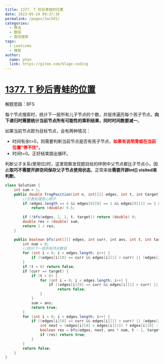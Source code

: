 ```yaml
---
title: 1377. T 秒后青蛙的位置
date: 2023-05-24 09:37:36
permalink: /pages/2ac581/
categories:
  - 算法
  - 数组
  - 查找搜索
tags:
  - Leetcode
  - 搜索
author: 
  name: phan
  link: https://gitee.com/blage-coding
---
```

# [1377. T 秒后青蛙的位置](https://leetcode.cn/problems/frog-position-after-t-seconds/)

解题思路：BFS

每个节点搜索时，统计下一层所有儿子节点的个数，并层序遍历每个孩子节点。**向下递归时需要统计当前节点所有可能性的乘积结果，同时时间数要减一**。

如果当前节点即为目标节点，会有两种情况：

- 时间有余t>0，则需要判断当前节点是否有孩子节点，<font color="red">**如果有说明青蛙在当前位置"停不住"**</font>。
- 时间t=0。正好结束跳出循环。

判断父子关系(使用位)时，这里观察发现题目给的样例中父节点都比子节点小，因此**取巧不需要开辟空间保存父子节点使用状态**。正常来做**需要开辟int\[\] visited来判断**。

```java
class Solution {
    int sum = 1;
    public double frogPosition(int n, int[][] edges, int t, int target) {
        //打表处理恶心例子
        if (edges.length == 4 && edges[0][0] == 1 && edges[0][1] == 5 && edges[1][0] == 1 && edges[1][1] == 4 && edges[2][0] == 5 && edges[2][1] == 3 && edges[3][0] == 3 && edges[3][1] == 2 && t == 3 && target == 2)
            return (double) 0.5;
        
        if (!bfs(edges, 1, 1, t, target)) return (double) 0;
        double res = (double) sum;
        return 1 / res;
    }

    public boolean bfs(int[][] edges, int curr, int ans, int t, int target) {
        int num = 0;
        //统计下一层所有顶点数目
        for (int i = 0; i < edges.length; i++) {
            if ((edges[i][0] == curr && edges[i][1] > curr) || (edges[i][1] == curr && edges[i][0] > curr)) num++;
        }
        if (t < 0) return false;
        if (curr == target) {
            if (t > 0) {
                for (int i = 0; i < edges.length; i++) {
                    if ((edges[i][0] == curr && edges[i][1] > curr) || (edges[i][1] == curr && edges[i][0] > curr))
                        return false;
                }
            }
            sum = ans;
            return true;
        }
        for (int i = 0; i < edges.length; i++) {
            if ((edges[i][0] == curr && edges[i][1] > curr) || (edges[i][1] == curr && edges[i][0] > curr)) {
                int next = (edges[i][0] > edges[i][1]) ? edges[i][0] : edges[i][1];
                boolean res = bfs(edges, next, ans * num, t - 1, target);
                if (res) return true;
            }
        }
        return false;
    }
}
```